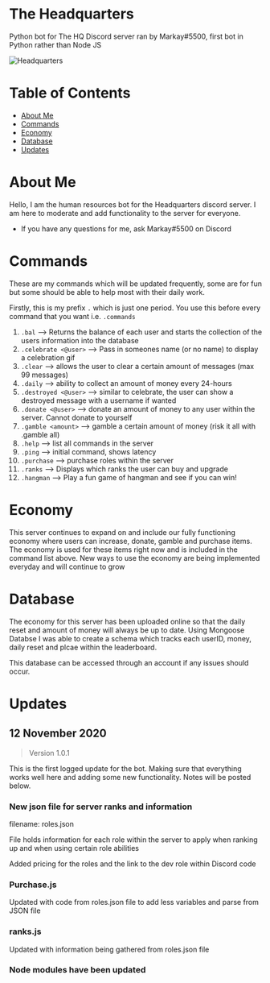 # The Headquarters
Python bot for The HQ Discord server ran by Markay#5500, first bot in Python rather than Node JS

![Headquarters](https://external-content.duckduckgo.com/iu/?u=http%3A%2F%2Fwww.pngall.com%2Fwp-content%2Fuploads%2F2016%2F03%2FCity-Building-PNG-180x180.png&f=1&nofb=1)

# Table of Contents
* [About Me]()
* [Commands]()
* [Economy]()
* [Database]()
* [Updates]()


# About Me
Hello, I am the human resources bot for the Headquarters discord server. I am here to moderate and add functionality to the server for everyone.
* If you have any questions for me, ask Markay#5500 on Discord

# Commands
These are my commands which will be updated frequently, some are for fun but some should be able to help most with their daily work.

Firstly, this is my prefix `.` which is just one period. You use this before every command that you want i.e. `.commands`

1. `.bal` --> Returns the balance of each user and starts the collection of the users information into the database
2. `.celebrate <@user>` --> Pass in someones name (or no name) to display a celebration gif 
3. `.clear` --> allows the user to clear a certain amount of messages (max 99 messages)
4. `.daily` --> ability to collect an amount of money every 24-hours
5. `.destroyed <@user>` --> similar to celebrate, the user can show a destroyed message with a username if wanted
6. `.donate <@user>` --> donate an amount of money to any user within the server. Cannot donate to yourself
7. `.gamble <amount>` --> gamble a certain amount of money (risk it all with .gamble all)
8. `.help` --> list all commands in the server
9. `.ping` --> initial command, shows latency
10. `.purchase` --> purchase roles within the server 
11. `.ranks` --> Displays which ranks the user can buy and upgrade 
12. `.hangman` --> Play a fun game of hangman and see if you can win!

# Economy
This server continues to expand on and include our fully functioning economy where users can increase, donate, gamble and purchase items. The economy is used for these items right now and is included in the command list above. 
New ways to use the economy are being implemented everyday and will continue to grow

# Database
The economy for this server has been uploaded online so that the daily reset and amount of money will always be up to date.
Using Mongoose Databse I was able to create a schema which tracks each userID, money, daily reset and plcae within the leaderboard.

This database can be accessed through an account if any issues should occur. 


# Updates


## 12 November 2020 

> Version 1.0.1

This is the first logged update for the bot. Making sure that everything works well here and adding some new functionality. Notes will be posted below.

### New json file for server ranks and information
filename: roles.json

File holds information for each role within the server to apply when ranking up and when using certain role abilities

Added pricing for the roles and the link to the dev role within Discord code

### Purchase.js

Updated with code from roles.json file to add less variables and parse from JSON file

### ranks.js

Updated with information being gathered from roles.json file

### **Node modules have been updated**

